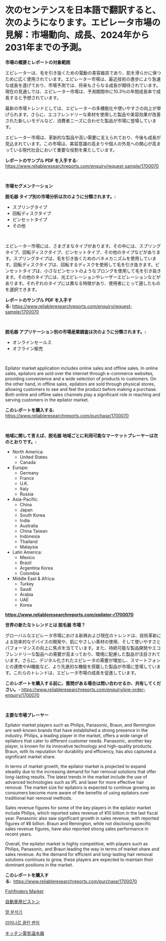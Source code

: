<p><h1>次のセンテンスを日本語で翻訳すると、次のようになります。エピレータ市場の見解：市場動向、成長、2024年から2031年までの予測。</h1></p><p><strong>市場の概要とレポートの対象範囲</strong></p>
<p><p>エピレーターは、毛を引き抜くための電動の美容器具であり、肌を滑らかに保つために広く使用されています。エピレーター市場は、最近技術の進歩により急速な成長を遂げており、市場予測では、将来もさらなる成長が期待されています。現在の見通しでは、エピレーター市場は、予測期間中に10.3％の年間成長率で成長すると予想されています。</p><p>最新の市場トレンドとしては、エピレーターの多機能化や使いやすさの向上が挙げられます。さらに、エコフレンドリーな素材を使用した製品や美容効果が改善された新しいモデルなど、消費者ニーズに合わせた製品が市場に登場しています。</p><p>エピレーター市場は、革新的な製品や高い需要に支えられており、今後も成長が見込まれています。この市場は、美容意識の高まりや個人の外見への関心が高まっている現代社会において重要な役割を果たしています。</p></p>
<p><strong>レポートのサンプル PDF を入手する:</strong> <a href="https://www.reliableresearchreports.com/enquiry/request-sample/1700070">https://www.reliableresearchreports.com/enquiry/request-sample/1700070</a></p>
<p>&nbsp;</p>
<p><strong>市場セグメンテーション</strong></p>
<p><strong>脱毛器 タイプ別の市場分析は次のように分類されます。:</strong></p>
<p><ul><li>スプリングタイプ</li><li>回転ディスクタイプ</li><li>ピンセットタイプ</li><li>その他</li></ul></p>
<p>&nbsp;</p>
<p><p>エピレーター市場には、さまざまなタイプがあります。その中には、スプリングタイプ、回転ディスクタイプ、ピンセットタイプ、その他のタイプなどがあります。スプリングタイプは、毛を引き抜くためのバネメカニズムを使用しています。回転ディスクタイプは、回転するディスクを使用して毛を引き抜きます。ピンセットタイプは、小さなピンセットのようなプロングを使用して毛を引き抜きます。その他のタイプには、光エピレーションやレーザーエピレーションなどがあります。それぞれのタイプには異なる特徴があり、使用者にとって適したものを選択できます。</p></p>
<p><strong>レポートのサンプル PDF を入手する:</strong>&nbsp;<a href="https://www.reliableresearchreports.com/enquiry/request-sample/1700070">https://www.reliableresearchreports.com/enquiry/request-sample/1700070</a></p>
<p>&nbsp;</p>
<p><strong> 脱毛器 アプリケーション別の市場産業調査は次のように分類されます。:</strong></p>
<p><ul><li>オンラインセールス</li><li>オフライン販売</li></ul></p>
<p>&nbsp;</p>
<p><p>Epilator market application includes online sales and offline sales. In online sales, epilators are sold over the internet through e-commerce websites, providing convenience and a wide selection of products to customers. On the other hand, in offline sales, epilators are sold through physical stores, allowing customers to see and feel the product before making a purchase. Both online and offline sales channels play a significant role in reaching and serving customers in the epilator market.</p></p>
<p><strong>このレポートを購入する:</strong>&nbsp; <a href="https://www.reliableresearchreports.com/purchase/1700070">https://www.reliableresearchreports.com/purchase/1700070</a></p>
<p>&nbsp;</p>
<p><strong>地域に関して言えば、脱毛器 地域ごとに利用可能なマーケットプレーヤーは次のとおりです。:</strong></p>
<p><ul>
    <li>
        North America:
        <ul>
            <li>United States</li>
            <li>Canada</li>
        </ul>
    </li>
    <li>
        Europe:
        <ul>
            <li>Germany</li>
            <li>France</li>
            <li>U.K.</li>
            <li>Italy</li>
            <li>Russia</li>
        </ul>
    </li>
    <li>
        Asia-Pacific:
        <ul>
            <li>China</li>
            <li>Japan</li>
            <li>South Korea</li>
            <li>India</li>
            <li>Australia</li>
            <li>China Taiwan</li>
            <li>Indonesia</li>
            <li>Thailand</li>
            <li>Malaysia</li>
        </ul>
    </li>
    <li>
        Latin America:
        <ul>
            <li>Mexico</li>
            <li>Brazil</li>
            <li>Argentina Korea</li>
            <li>Colombia</li>
        </ul>
    </li>
    <li>
        Middle East & Africa:
        <ul>
            <li>Turkey</li>
            <li>Saudi</li>
            <li>Arabia</li>
            <li>UAE</li>
            <li>Korea</li>
        </ul>
    </li>
    </ul></p>
<p><strong><a href="https://www.reliableresearchreports.com/epilator-r1700070">https://www.reliableresearchreports.com/epilator-r1700070</a></strong>&nbsp;</p>
<p><strong>世界の新たなトレンドとは 脱毛器 市場？</strong></p>
<p><p>グローバルなエピレータ市場における新興および現在のトレンドは、技術革新による効率的なデバイスの開発や、肌にやさしい素材の使用、そして使いやすさとパフォーマンスの向上に焦点を当てています。また、持続可能な製品開発やエコフレンドリーな製品への需要が高まっており、環境に配慮した製品が注目されています。さらに、デジタル化されたエピレータの需要が増加し、スマートフォンとの連携やAI機能など、より先進的な機能を搭載した製品が市場に登場しています。これらのトレンドは、エピレータ市場の成長を促進しています。</p></p>
<p><strong>このレポートを購入する前に、質問がある場合は問い合わせるか、共有してください。</strong>- <a href="https://www.reliableresearchreports.com/enquiry/pre-order-enquiry/1700070">https://www.reliableresearchreports.com/enquiry/pre-order-enquiry/1700070</a></p>
<p>&nbsp;</p>
<p><strong>主要な市場プレーヤー</strong></p>
<p><p>Epilator market players such as Philips, Panasonic, Braun, and Remington are well-known brands that have established a strong presence in the industry. Philips, a leading player in the market, offers a wide range of epilators that cater to different customer needs. Panasonic, another key player, is known for its innovative technology and high-quality products. Braun, with its reputation for durability and efficiency, has also captured a significant market share.</p><p>In terms of market growth, the epilator market is projected to expand steadily due to the increasing demand for hair removal solutions that offer long-lasting results. The latest trends in the market include the use of advanced technologies such as IPL and laser for more effective hair removal. The market size for epilators is expected to continue growing as consumers become more aware of the benefits of using epilators over traditional hair removal methods.</p><p>Sales revenue figures for some of the key players in the epilator market include Philips, which reported sales revenue of ¥10 billion in the last fiscal year. Panasonic also saw significant growth in sales revenue, with reported figures of ¥8 billion. Braun and Remington, while not disclosing specific sales revenue figures, have also reported strong sales performance in recent years.</p><p>Overall, the epilator market is highly competitive, with players such as Philips, Panasonic, and Braun leading the way in terms of market share and sales revenue. As the demand for efficient and long-lasting hair removal solutions continues to grow, these players are expected to maintain their dominant positions in the market.</p></p>
<p><strong>このレポートを購入する:</strong>&nbsp;&nbsp;<a href="https://www.reliableresearchreports.com/purchase/1700070">https://www.reliableresearchreports.com/purchase/1700070</a></p>
<p><p><a href="https://github.com/julyju69/Market-Research-Report-List-2/blob/main/fishfinders-market.md">Fishfinders Market</a></p><p><a href="https://github.com/AaronVargas43/Market-Research-Report-List-1/blob/main/466338922437.md">自動車用ピストン</a></p><p><a href="https://medium.com/@derrickmafrks96745/%EC%97%B4-%EB%B6%84%EC%84%9D%EA%B8%B0-%EC%8B%9C%EC%9E%A5%EC%9D%80-%EC%8B%9C%EC%9E%A5-%EC%A0%90%EC%9C%A0%EC%9C%A8-%EC%8B%9C%EC%9E%A5-%EB%8F%99%ED%96%A5-%EB%B0%8F-%EC%8B%9C%EC%9E%A5-%EC%84%B1%EC%9E%A5%EC%97%90-%EB%8C%80%ED%95%9C-%EC%A0%95%EB%B3%B4%EB%A5%BC-%EC%A0%9C%EA%B3%B5%ED%95%A9%EB%8B%88%EB%8B%A4-e8a7c3ba68e4">열 분석기</a></p><p><a href="https://github.com/JackieFauhey9089475/Market-Research-Report-List-1/blob/main/846819420469.md">라미나르 클린 벤치</a></p><p><a href="https://medium.com/@novastamm2023/%E3%82%AD%E3%83%83%E3%83%81%E3%83%B3%E7%94%A8%E9%9B%BB%E6%B0%97%E6%B8%A9%E6%B0%B4%E5%99%A8%E5%B8%82%E5%A0%B4%E3%81%A7%E3%81%AF-%E5%B8%82%E5%A0%B4%E3%82%B7%E3%82%A7%E3%82%A2-%E5%B8%82%E5%A0%B4%E3%83%88%E3%83%AC%E3%83%B3%E3%83%89-%E5%B8%82%E5%A0%B4%E6%88%90%E9%95%B7%E3%81%AB%E9%96%A2%E3%81%99%E3%82%8B%E6%83%85%E5%A0%B1%E3%81%8C%E6%8F%90%E4%BE%9B%E3%81%95%E3%82%8C%E3%81%A6%E3%81%84%E3%81%BE%E3%81%99-b7b35c2a982b">キッチン電気温水器</a></p></p>